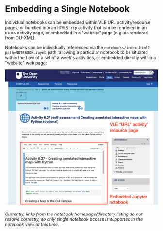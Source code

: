 # Embedding a Single Notebook

Individual notebooks can be embedded within VLE URL activity/resource pages, or bundled into an `HTML5.zip` activity that can be rendered in an `HTML5` activity page, or embedded in a "website" page (e.g. as rendered from OU-XML).

Notebooks can be individually referenced via the `notebooks/index.html?path=NOTEBOOK.ipynb` path, allowing a particular notebook to be situated within the flow of a set of a week's activities, or embedded directly within a "website" web page:

![Jupyter notebook embedded in VLE URL asset/resource page](images/example_embedded_notebook.png)

*Currently, links from the notebook homepage/directory listing do not resolve correctly, so only single notebook access is supported in the notebook view at this time.*
